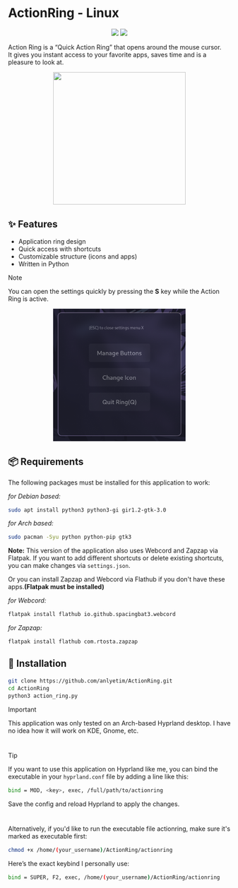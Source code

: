 
# ActionRing - Linux

<p align="center">
  <img src="https://img.shields.io/badge/Platform-Linux-turquoise">
  <img src="https://img.shields.io/badge/Language-Python-blue">
</p>

Action Ring is a “Quick Action Ring” that opens around the mouse cursor.  
It gives you instant access to your favorite apps, saves time and is a pleasure to look at.

<p align="center">
  <img src="https://github.com/anlyetim/ActionRing/blob/main/ActionRing.gif" width="300" height="300" />
</p>


## ✨ Features

- Application ring design
- Quick access with shortcuts
- Customizable structure (icons and apps)
- Written in Python

>[!NOTE]
>You can open the settings quickly by pressing the **S** key while the Action Ring is active.


<p align="center">
<img src="https://github.com/anlyetim/ActionRing/blob/main/ActionRing_Settings.png" width="300" height="300" />
</p>

## 📦 Requirements

The following packages must be installed for this application to work:


*for Debian based:*
```bash
sudo apt install python3 python3-gi gir1.2-gtk-3.0
```

*for Arch based:*
```bash
sudo pacman -Syu python python-pip gtk3
```

**Note:** This version of the application also uses Webcord and Zapzap via Flatpak. If you want to add different shortcuts or delete existing shortcuts, you can make changes via `settings.json`.

Or you can install Zapzap and Webcord via Flathub if you don't have these apps.**(Flatpak must be installed)**

*for Webcord:*
```bash
flatpak install flathub io.github.spacingbat3.webcord
```
*for Zapzap:*
```bash
flatpak install flathub com.rtosta.zapzap
```
## 🚀 Installation

```bash
git clone https://github.com/anlyetim/ActionRing.git
cd ActionRing
python3 action_ring.py
```

> [!IMPORTANT] 
> This application was only tested on an Arch-based Hyprland desktop. I have no idea how it will work on KDE, Gnome, etc.
#

> [!TIP]
> If you want to use this application on Hyprland like me, you can bind the executable in your `hyprland.conf` file by adding a line like this:
```bash
bind = MOD, <key>, exec, /full/path/to/actionring
```
Save the config and reload Hyprland to apply the changes.

#

Alternatively, if you'd like to run the executable file actionring, make sure it's marked as executable first:
```bash
chmod +x /home/(your_username)/ActionRing/actionring
```
Here’s the exact keybind I personally use:
```bash
bind = SUPER, F2, exec, /home/(your_username)/ActionRing/actionring
```
